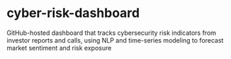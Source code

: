 # cyber-risk-dashboard
GitHub-hosted dashboard that tracks cybersecurity risk indicators from investor reports and calls, using NLP and time-series modeling to forecast market sentiment and risk exposure
